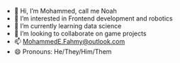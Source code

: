 - 👋 Hi, I’m Mohammed, call me Noah
- 👀 I’m interested in Frontend development and robotics
- 🌱 I’m currently learning data science
- 💞️ I’m looking to collaborate on game projects
- 📫 MohammedE.Fahmy@outlook.com
- 😄 Pronouns: He/They/Him/Them

